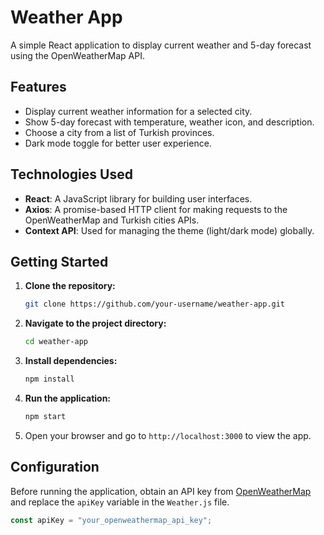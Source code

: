 # Weather App

A simple React application to display current weather and 5-day forecast using the OpenWeatherMap API.

## Features

- Display current weather information for a selected city.
- Show 5-day forecast with temperature, weather icon, and description.
- Choose a city from a list of Turkish provinces.
- Dark mode toggle for better user experience.

## Technologies Used

- **React**: A JavaScript library for building user interfaces.
- **Axios**: A promise-based HTTP client for making requests to the OpenWeatherMap and Turkish cities APIs.
- **Context API**: Used for managing the theme (light/dark mode) globally.

## Getting Started

1. **Clone the repository:**

    ```bash
    git clone https://github.com/your-username/weather-app.git
    ```

2. **Navigate to the project directory:**

    ```bash
    cd weather-app
    ```

3. **Install dependencies:**

    ```bash
    npm install
    ```

4. **Run the application:**

    ```bash
    npm start
    ```

5. Open your browser and go to `http://localhost:3000` to view the app.

## Configuration

Before running the application, obtain an API key from [OpenWeatherMap](https://openweathermap.org/) and replace the `apiKey` variable in the `Weather.js` file.

```javascript
const apiKey = "your_openweathermap_api_key";
